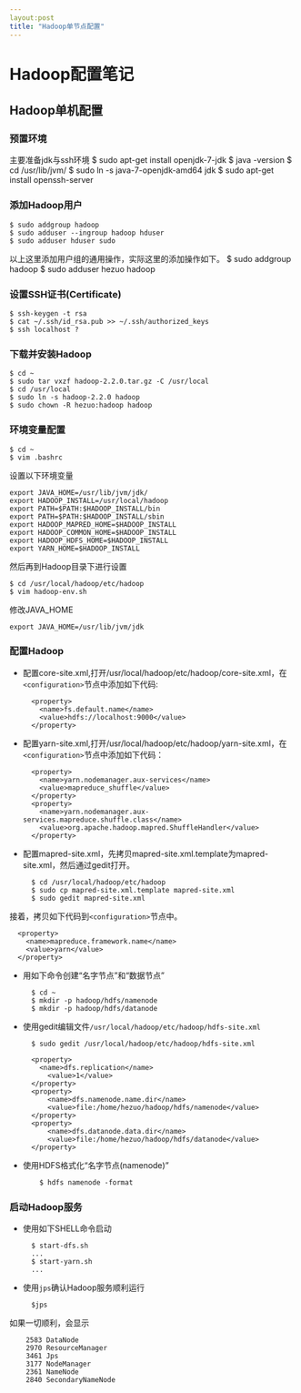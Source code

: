 ```yaml
---
layout:post
title: "Hadoop单节点配置"
---
```

# Hadoop配置笔记

## Hadoop单机配置
### 预置环境
主要准备jdk与ssh环境
    $ sudo apt-get install openjdk-7-jdk
    $ java -version
    $ cd /usr/lib/jvm/
    $ sudo ln -s java-7-openjdk-amd64 jdk
    $ sudo apt-get install openssh-server
  
### 添加Hadoop用户
    $ sudo addgroup hadoop
    $ sudo adduser --ingroup hadoop hduser
    $ sudo adduser hduser sudo
以上这里添加用户组的通用操作，实际这里的添加操作如下。
    $ sudo addgroup hadoop
    $ sudo adduser hezuo hadoop
  
### 设置SSH证书(Certificate)
    $ ssh-keygen -t rsa
    $ cat ~/.ssh/id_rsa.pub >> ~/.ssh/authorized_keys
    $ ssh localhost ?
### 下载并安装Hadoop
    $ cd ~
    $ sudo tar vxzf hadoop-2.2.0.tar.gz -C /usr/local
    $ cd /usr/local
    $ sudo ln -s hadoop-2.2.0 hadoop
    $ sudo chown -R hezuo:hadoop hadoop

### 环境变量配置
    $ cd ~
    $ vim .bashrc
    
设置以下环境变量  

    export JAVA_HOME=/usr/lib/jvm/jdk/
    export HADOOP_INSTALL=/usr/local/hadoop
    export PATH=$PATH:$HADOOP_INSTALL/bin
    export PATH=$PATH:$HADOOP_INSTALL/sbin
    export HADOOP_MAPRED_HOME=$HADOOP_INSTALL
    export HADOOP_COMMON_HOME=$HADOOP_INSTALL
    export HADOOP_HDFS_HOME=$HADOOP_INSTALL
    export YARN_HOME=$HADOOP_INSTALL
然后再到Hadoop目录下进行设置   

    $ cd /usr/local/hadoop/etc/hadoop
    $ vim hadoop-env.sh
修改JAVA_HOME  

    export JAVA_HOME=/usr/lib/jvm/jdk
  
### 配置Hadoop
* 配置core-site.xml,打开/usr/local/hadoop/etc/hadoop/core-site.xml，在`<configuration>`节点中添加如下代码:  

        <property>
          <name>fs.default.name</name>
          <value>hdfs://localhost:9000</value>
        </property>
* 配置yarn-site.xml,打开/usr/local/hadoop/etc/hadoop/yarn-site.xml，在`<configuration>`节点中添加如下代码：  

        <property>
          <name>yarn.nodemanager.aux-services</name>
          <value>mapreduce_shuffle</value>
        </property>
        <property>
          <name>yarn.nodemanager.aux-services.mapreduce.shuffle.class</name>
          <value>org.apache.hadoop.mapred.ShuffleHandler</value>
        </property>
* 配置mapred-site.xml，先拷贝mapred-site.xml.template为mapred-site.xml，然后通过gedit打开。　

        $ cd /usr/local/hadoop/etc/hadoop
        $ sudo cp mapred-site.xml.template mapred-site.xml
        $ sudo gedit mapred-site.xml
接着，拷贝如下代码到`<configuration>`节点中。　

      <property>
        <name>mapreduce.framework.name</name>
        <value>yarn</value>
      </property>    
    
* 用如下命令创建“名字节点”和“数据节点”　

        $ cd ~
        $ mkdir -p hadoop/hdfs/namenode
        $ mkdir -p hadoop/hdfs/datanode
* 使用gedit编辑文件`/usr/local/hadoop/etc/hadoop/hdfs-site.xml`　

        $ sudo gedit /usr/local/hadoop/etc/hadoop/hdfs-site.xml
        
        <property>
          <name>dfs.replication</name>
        	<value>1</value>
        </property>
        <property>
         	<name>dfs.namenode.name.dir</name>
         	<value>file:/home/hezuo/hadoop/hdfs/namenode</value>
        </property>
        <property>
         	<name>dfs.datanode.data.dir</name>
         	<value>file:/home/hezuo/hadoop/hdfs/datanode</value>
        </property>

* 使用HDFS格式化“名字节点(namenode)”　

          $ hdfs namenode -format
    
### 启动Hadoop服务
* 使用如下SHELL命令启动　　

        $ start-dfs.sh
        ...
        $ start-yarn.sh
        ...
* 使用`jps`确认Hadoop服务顺利运行　

        $jps
如果一切顺利，会显示　

        2583 DataNode
        2970 ResourceManager
        3461 Jps
        3177 NodeManager
        2361 NameNode
        2840 SecondaryNameNode
